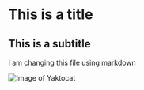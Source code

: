 # This is a title
## This is a subtitle
I am changing this file using markdown

![Image of Yaktocat](https://octodex.github.com/images/yaktocat.png)
